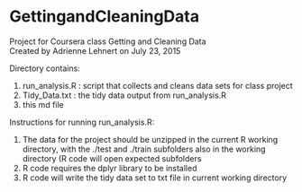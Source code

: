 # GettingandCleaningData  
Project for Coursera class Getting and Cleaning Data  
Created by Adrienne Lehnert on July 23, 2015  

Directory contains:   
1. run_analysis.R : script that collects and cleans data sets for class project  
2. Tidy_Data.txt : the tidy data output from run_analysis.R  
3. this md file  

Instructions for running run_analysis.R:  
1. The data for the project should be unzipped in the current R working directory, with the ./test and ./train subfolders also in the working directory (R code will open expected subfolders  
2. R code requires the dplyr library to be installed  
3. R code will write the tidy data set to txt file in current working directory  
